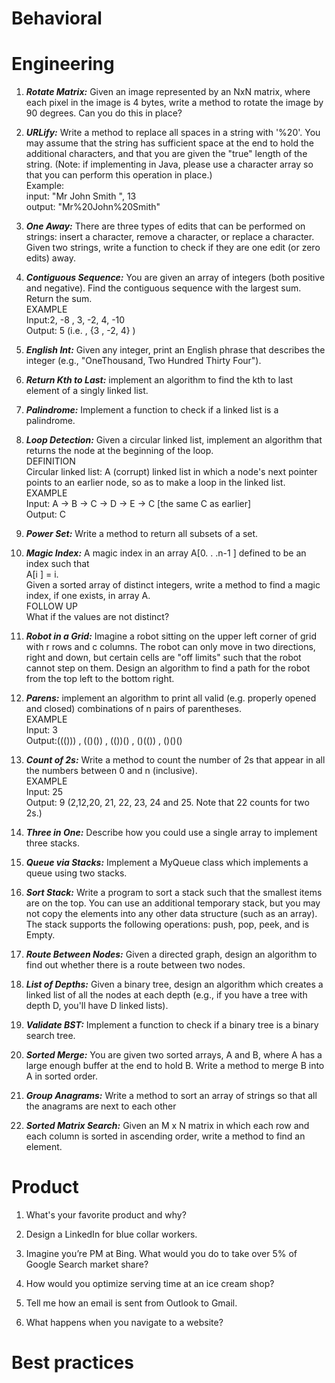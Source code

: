 # Behavioral


# Engineering

1. ***Rotate Matrix:*** Given an image represented by an NxN matrix, where each pixel in the image is 4 bytes, write a method to rotate the image by 90 degrees. Can you do this in place?

2. ***URLify:*** Write a method to replace all spaces in a string with '%20'. You may assume that the string has sufficient space at the end to hold the additional characters, and that you are given the "true" length of the string. (Note: if implementing in Java, please use a character array so that you can perform this operation in place.)  
Example:  
input:  "Mr John Smith    ", 13  
output: "Mr%20John%20Smith"  

3. ***One Away:*** There are three types of edits that can be performed on strings: insert a character, remove a character, or replace a character. Given two strings, write a function to check if they are one edit (or zero edits) away.

4. ***Contiguous Sequence:*** You are given an array of integers (both positive and negative). Find the contiguous sequence with the largest sum. Return the sum.  
EXAMPLE  
Input:2, -8 , 3, -2, 4, -10  
Output: 5 (i.e. , {3 , -2, 4} )  

5. ***English Int:*** Given any integer, print an English phrase that describes the integer (e.g., "OneThousand, Two Hundred Thirty Four"). 

6. ***Return Kth to Last:*** implement an algorithm to find the kth to last element of a singly linked list. 

7. ***Palindrome:*** Implement a function to check if a linked list is a palindrome.

8. ***Loop Detection:*** Given a circular linked list, implement an algorithm that returns the node at the
beginning of the loop.  
DEFINITION  
Circular linked list: A (corrupt) linked list in which a node's next pointer points to an earlier node, so as to make a loop in the linked list.  
EXAMPLE  
Input: A -> B -> C -> D -> E -> C [the same C as earlier]  
Output: C   

9. ***Power Set:*** Write a method to return all subsets of a set. 

10. ***Magic Index:*** A magic index in an array A[0. . .n-1 ]  defined to be an index such that  
A[i ] = i.  
Given a sorted array of distinct integers, write a method to find a magic index, if one exists, in array A.  
FOLLOW UP  
What if the values are not distinct?  

11. ***Robot in a Grid:*** Imagine a robot sitting on the upper left corner of grid with r rows and c columns. The robot can only move in two directions, right and down, but certain cells are "off limits" such that the robot cannot step on them. Design an algorithm to find a path for the robot from the top left to the bottom right. 

12. ***Parens:*** implement an algorithm to print all valid (e.g. properly opened and closed) combinations of n pairs of parentheses.  
EXAMPLE  
Input: 3  
Output:((())) , (()()) , (())() , ()(()) , ()()()  

13. ***Count of 2s:*** Write a method to count the number of 2s that appear in all the numbers between 0 and n (inclusive).  
EXAMPLE  
Input: 25  
Output: 9 (2,12,20, 21, 22, 23, 24 and 25. Note that 22 counts for two 2s.)  

14. ***Three in One:*** Describe how you could use a single array to implement three stacks. 

15. ***Queue via Stacks:*** Implement a MyQueue class which implements a queue using two stacks. 

16. ***Sort Stack:*** Write a program to sort a stack such that the smallest items are on the top. You can use an additional temporary stack, but you may not copy the elements into any other data structure (such as an array). The stack supports the following operations: push, pop, peek, and is Empty. 

17. ***Route Between Nodes:*** Given a directed graph, design an algorithm to find out whether there is a route between two nodes. 

18. ***List of Depths:*** Given a binary tree, design an algorithm which creates a linked list of all the nodes at each depth (e.g., if you have a tree with depth D, you'll have D linked lists). 


19. ***Validate BST:*** Implement a function to check if a binary tree is a binary search tree. 

20. ***Sorted Merge:*** You are given two sorted arrays, A and B, where A has a large enough buffer at the end to hold B. Write a method to merge B into A in sorted order.

21. ***Group Anagrams:*** Write a method to sort an array of strings so that all the anagrams are next to each other

22. ***Sorted Matrix Search:*** Given an M x N matrix in which each row and each column is sorted in ascending order, write a method to find an element. 
# Product

1. What's your favorite product and why?

2. Design a LinkedIn for blue collar workers.

3. Imagine you’re PM at Bing. What would you do to take over 5% of Google Search market share?

4. How would you optimize serving time at an ice cream shop?

5. Tell me how an email is sent from Outlook to Gmail.

6. What happens when you navigate to a website?


# Best practices
